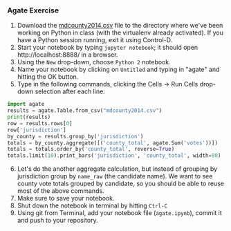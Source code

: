 
### Agate Exercise

  1. Download the [mdcounty2014.csv](mdcounty2014.csv) file to the directory where we've been working on Python in class (with the virtualenv already activated). If you have a Python session running, exit it using Control-D.
  2. Start your notebook by typing `jupyter notebook`; it should open http://localhost:8888/ in a browser.
  3. Using the `New` drop-down, choose `Python 2` notebook.
  4. Name your notebook by clicking on `Untitled` and typing in "agate" and hitting the OK button.
  5. Type in the following commands, clicking the Cells -> Run Cells drop-down selection after each line:

  ```python
  import agate
  results = agate.Table.from_csv("mdcounty2014.csv")
  print(results)
  row = results.rows[0]
  row['jurisdiction']
  by_county = results.group_by('jurisdiction')
  totals = by_county.aggregate([('county_total', agate.Sum('votes'))])
  totals = totals.order_by('county_total', reverse=True)
  totals.limit(10).print_bars('jurisdiction', 'county_total', width=80)
  ```

  6. Let's do the another aggregate calculation, but instead of grouping by jurisdiction group by `name_raw` (the candidate name). We want to see county vote totals grouped by candidate, so you should be able to reuse most of the above commands.
  7. Make sure to save your notebook.
  8. Shut down the notebook in terminal by hitting `Ctrl-C`
  9. Using git from Terminal, add your notebook file (`agate.ipynb`), commit it and push to your repository.

